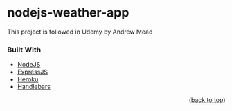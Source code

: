 # nodejs-weather-app
This project is followed in Udemy by Andrew Mead

### Built With

* [NodeJS](https://nodejs.org/)
* [ExpressJS](https://expressjs.com/)
* [Heroku](https://dashboard.heroku.com/login)
* [Handlebars](https://handlebarsjs.com/)

<p align="right">(<a href="#top">back to top</a>)</p>
